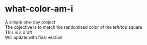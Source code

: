 # what-color-am-i
A simple one-day project<br />
The objective is to match the randomized color of the left/top square<br />
This is a draft<br />
Will update with final version
